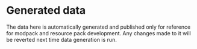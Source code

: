 # Generated data
The data here is automatically generated and published only for reference for modpack and resource pack development.
Any changes made to it will be reverted next time data generation is run.

